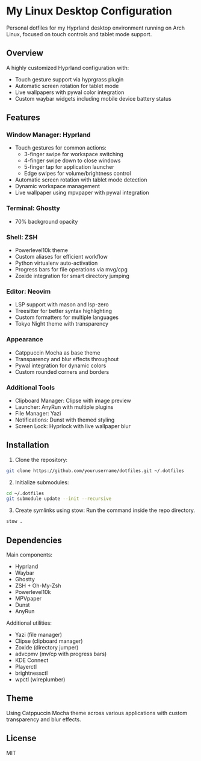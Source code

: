 # My Linux Desktop Configuration

Personal dotfiles for my Hyprland desktop environment running on Arch Linux, focused on touch controls and tablet mode support.

## Overview

A highly customized Hyprland configuration with:

- Touch gesture support via hyprgrass plugin
- Automatic screen rotation for tablet mode
- Live wallpapers with pywal color integration
- Custom waybar widgets including mobile device battery status

## Features

### Window Manager: Hyprland

- Touch gestures for common actions:
  - 3-finger swipe for workspace switching
  - 4-finger swipe down to close windows
  - 5-finger tap for application launcher
  - Edge swipes for volume/brightness control
- Automatic screen rotation with tablet mode detection
- Dynamic workspace management
- Live wallpaper using mpvpaper with pywal integration

### Terminal: Ghostty

- 70% background opacity

### Shell: ZSH

- Powerlevel10k theme 
- Custom aliases for efficient workflow
- Python virtualenv auto-activation
- Progress bars for file operations via mvg/cpg
- Zoxide integration for smart directory jumping

### Editor: Neovim

- LSP support with mason and lsp-zero
- Treesitter for better syntax highlighting
- Custom formatters for multiple languages
- Tokyo Night theme with transparency

### Appearance

- Catppuccin Mocha as base theme
- Transparency and blur effects throughout
- Pywal integration for dynamic colors
- Custom rounded corners and borders

### Additional Tools

- Clipboard Manager: Clipse with image preview
- Launcher: AnyRun with multiple plugins
- File Manager: Yazi
- Notifications: Dunst with themed styling
- Screen Lock: Hyprlock with live wallpaper blur

## Installation

1. Clone the repository:
```bash
git clone https://github.com/yourusername/dotfiles.git ~/.dotfiles
```

2. Initialize submodules:
```sh
cd ~/.dotfiles
git submodule update --init --recursive
```

3. Create symlinks using stow:
Run the command inside the repo directory.
```sh
stow .
```

## Dependencies

Main components:
- Hyprland
- Waybar
- Ghostty
- ZSH + Oh-My-Zsh
- Powerlevel10k
- MPVpaper
- Dunst
- AnyRun

Additional utilities:
- Yazi (file manager)
- Clipse (clipboard manager)
- Zoxide (directory jumper)
- advcpmv (mv/cp with progress bars)
- KDE Connect
- Playerctl
- brightnessctl
- wpctl (wireplumber)

## Theme

Using Catppuccin Mocha theme across various applications with custom transparency and blur effects.

## License

MIT
